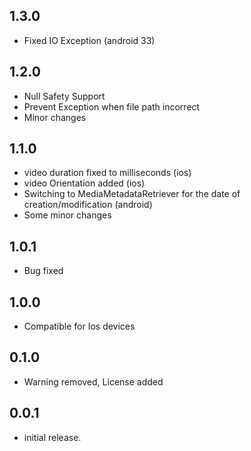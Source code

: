 ## 1.3.0
* Fixed IO Exception (android 33)


## 1.2.0
* Null Safety Support
* Prevent Exception when file path incorrect
* Minor changes

## 1.1.0

*  video duration fixed to milliseconds (ios)
*  video Orientation added (ios)
*  Switching to MediaMetadataRetriever for the date of creation/modification (android)
*  Some minor changes

## 1.0.1

* Bug fixed 

## 1.0.0

* Compatible for Ios devices 

## 0.1.0

* Warning removed, License added

## 0.0.1

* initial release.
